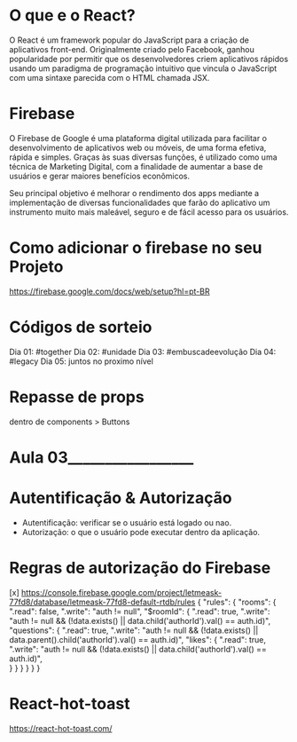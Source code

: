 # O que e o React? 
O React é um framework popular do JavaScript para a criação de aplicativos front-end. 
Originalmente criado pelo Facebook, ganhou popularidade por permitir que os desenvolvedores criem aplicativos rápidos usando um paradigma de programação intuitivo que vincula o JavaScript com uma sintaxe parecida com o HTML chamada JSX.

# Firebase
O Firebase de Google é uma plataforma digital utilizada para facilitar o desenvolvimento de aplicativos web ou móveis, de uma forma efetiva, rápida e simples. Graças às suas diversas funções, é utilizado como uma técnica de Marketing Digital, com a finalidade de aumentar a base de usuários e gerar maiores benefícios econômicos. 

Seu principal objetivo é melhorar o rendimento dos apps mediante a implementação de diversas funcionalidades que farão do aplicativo um instrumento muito mais maleável, seguro e de fácil acesso para os usuários.

# Como adicionar o firebase no seu Projeto
https://firebase.google.com/docs/web/setup?hl=pt-BR

# Códigos de sorteio
  Dia 01: #together
  Dia 02: #unidade
  Dia 03: #embuscadeevolução
  Dia 04: #legacy
  Dia 05: juntos no proximo nível

# Repasse de props
dentro de components > Buttons

# Aula 03_________________
# Autentificação & Autorização
  - Autentificação: verificar se o usuário está logado ou nao.
  - Autorização:  o que o usuário pode executar dentro da aplicação.

# Regras de autorização do Firebase

  [x] https://console.firebase.google.com/project/letmeask-77fd8/database/letmeask-77fd8-default-rtdb/rules
 {
  "rules": {
    "rooms": {
      ".read": false,
      ".write": "auth != null",
      "$roomId": {
        ".read": true,
        ".write": "auth != null && (!data.exists() || data.child('authorId').val() == auth.id)",
        "questions": {
          ".read": true,
          ".write": "auth != null && (!data.exists() || data.parent().child('authorId').val() == auth.id)",
          "likes": {
            ".read": true,
            ".write": "auth != null && (!data.exists() || data.child('authorId').val() == auth.id)",  
          }
        }
      }
    }
  }
}


# React-hot-toast
https://react-hot-toast.com/

